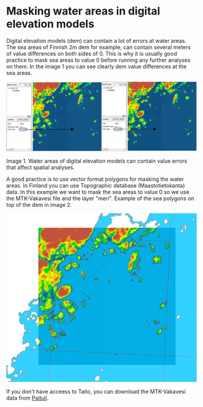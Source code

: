 # Masking water areas in digital elevation models

Digital elevation models (dem) can contain a lot of errors at water areas. The sea areas of Finnish 2m dem for example, can contain several meters of value differences on both sides of 0. This is why it is usually good practice to mask sea areas to value 0 before running any further analyses on them. In the image 1 you can see clearly dem value differences at the sea areas.

<img src='https://github.com/geoportti/DEM-masking-with-sea-polygons/blob/master/images/value_difference.png'>

Image 1. Water areas of digital elevation models can contain value errors that affect spatial analyses. 

A good practice is to use vector format polygons for masking the water areas. In Finland you can use Topographic database (Maastotietokanta) data. In this example we want to mask the sea areas to value 0 so we use the MTK-Vakavesi file and the layer "meri". Example of the sea polygons on top of the dem in image 2.

<img src='https://github.com/geoportti/DEM-masking-with-sea-polygons/blob/master/images/sea_polygons.png'>

If you don't have acceess to Taito, you can download the MTK-Vakavesi data from [Paituli][1].




[1]:'https://avaa.tdata.fi/web/paituli/latauspalvelu?data_id=mml_maasto_10k_2019_gpkg_euref'


